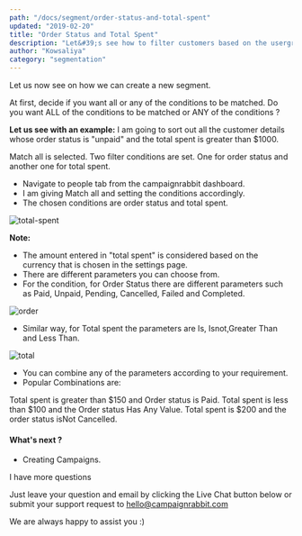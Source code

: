 ```yaml
---
path: "/docs/segment/order-status-and-total-spent"
updated: "2019-02-20"
title: "Order Status and Total Spent"
description: "Let&#39;s see how to filter customers based on the usergroup"
author: "Kowsaliya"
category: "segmentation"
---
```

Let us now see on how we can create a new segment.

At first, decide if you want all or any of the conditions to be matched.
Do you want ALL of the conditions to be matched or ANY of the conditions ?

**Let us see with an example:**
I am going to sort out all the customer details whose order status is "unpaid" and the total spent is greater than $1000.

Match all is selected.
Two filter conditions are set. One for order status and another one for total spent.
* Navigate to people tab from the campaignrabbit dashboard.
* I am giving Match all and setting the conditions accordingly.
* The chosen conditions are order status and total spent.

![total-spent](https://raw.githubusercontent.com/shreegowtham27/site-1/dev_v2/src/images/docs/segmentation/totalspent.png)

**Note:**
* The amount entered in "total spent" is considered based on the currency that is chosen in the settings page.
* There are different parameters you can choose from.
* For the condition, for Order Status there are different parameters such as Paid, Unpaid, Pending, Cancelled, Failed and Completed.

![order](https://raw.githubusercontent.com/shreegowtham27/site-1/dev_v2/src/images/docs/segmentation/order.png)

* Similar way, for Total spent the parameters are Is, Isnot,Greater Than and Less Than.

 ![total](https://raw.githubusercontent.com/shreegowtham27/site-1/dev_v2/src/images/docs/segmentation/total.png)

* You can combine any of the parameters according to your requirement.
* Popular Combinations are:

Total spent is greater than $150 and Order status is Paid.
Total spent is less than $100 and the Order status Has Any Value.
Total spent is $200 and the order status isNot Cancelled.

#### What's next ?
* Creating <link-text url="" target="_blank" rel="noopener">Campaigns.</link-text>

I have more questions

Just leave your question and email by clicking the Live Chat button below or submit your support request to <hello@campaignrabbit.com>

We are always happy to assist you :)
